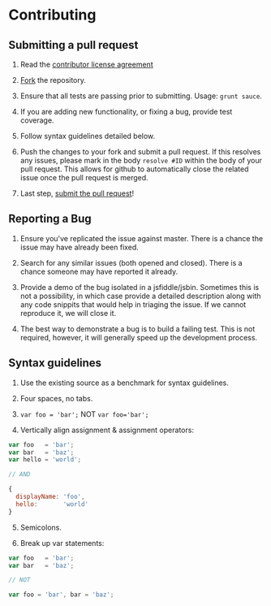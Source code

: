 # Contributing

## Submitting a pull request
1. Read the [contributor license agreement](https://yahoocla.herokuapp.com/)

2. [Fork][fork] the repository.

3. Ensure that all tests are passing prior to submitting. Usage: `grunt sauce`.

4. If you are adding new functionality, or fixing a bug, provide test coverage.

5. Follow syntax guidelines detailed below.

6. Push the changes to your fork and submit a pull request.  If this resolves any issues, please mark in the body `resolve #ID` within the body of your pull request.  This allows for github to automatically close the related issue once the pull request is merged.

7. Last step, [submit the pull request][pr]!

[pr]: https://github.com/yahoo/react-intl/compare/
[fork]: https://github.com/yahoo/react-intl/fork/

## Reporting a Bug
1. Ensure you've replicated the issue against master.  There is a chance the issue may have already been fixed.

2. Search for any similar issues (both opened and closed).  There is a chance someone may have reported it already.

3. Provide a demo of the bug isolated in a jsfiddle/jsbin.  Sometimes this is not a possibility, in which case provide a detailed description along with any code snippits that would help in triaging the issue.  If we cannot reproduce it, we will close it.

4. The best way to demonstrate a bug is to build a failing test.  This is not required, however, it will generally speed up the development process.

## Syntax guidelines

1. Use the existing source as a benchmark for syntax guidelines.

2. Four spaces, no tabs.

3. `var foo = 'bar';` NOT `var foo='bar';`

4. Vertically align assignment &amp; assignment operators:

```js
var foo   = 'bar';
var bar   = 'baz';
var hello = 'world';

// AND

{
  displayName: 'foo',
  hello:       'world'
}
```

5. Semicolons.

6. Break up var statements:
```js
var foo   = 'bar';
var bar   = 'baz';

// NOT

var foo = 'bar', bar = 'baz';
```
